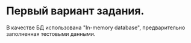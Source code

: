 # Первый вариант задания.

В качестве БД использована "In-memory database", предварительно заполненная тестовыми данными.
